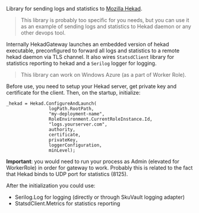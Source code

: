Library for sending logs and statistics to [Mozilla Hekad](https://hekad.readthedocs.org).

> This library is probably too specific for you needs, but you can use it as an example of sending logs and statistics to Hekad daemon or any other devops tool.

Internally HekadGateway launches an embedded version of hekad executable, preconfigured to forward all logs and statistics to a remote hekad daemon via TLS channel. It also wires `StatsdClient` library for statistics reporting to hekad and a `Serilog` logger for logging.

> This library can work on Windows Azure (as a part of Worker Role).

Before use, you need to setup your Hekad server, get private key and certificate for the client. Then, on the startup, initialize:

```
_hekad = Hekad.ConfigureAndLaunch(
				logPath.RootPath,
				"my-deployment-name",
				RoleEnvironment.CurrentRoleInstance.Id,
				"logs.yourserver.com",
				authority,
				certificate,
				privateKey,
				loggerConfiguration,
				minLevel);
```

**Important**: you would need to run your process as Admin (elevated for WorkerRole)
in order for gateway to work. Probably this is related to the fact that Hekad binds to UDP
port for statistics (8125).

After the initialization you could use:

* Serilog.Log for logging (directly or through SkuVault logging adapter)
* StatsdClient.Metrics for statistics reporting